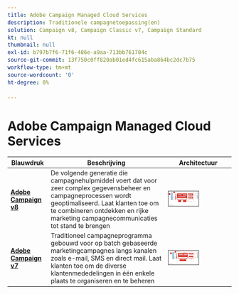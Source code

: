 ```yaml
---
title: Adobe Campaign Managed Cloud Services
description: Traditionele campagnetoepassing(en)
solution: Campaign v8, Campaign Classic v7, Campaign Standard
kt: null
thumbnail: null
exl-id: b797b7f6-71f6-486e-a9aa-713bb761704c
source-git-commit: 13f750c0ff820ab01ed4fc615aba864bc2dc7b75
workflow-type: tm+mt
source-wordcount: '0'
ht-degree: 0%

---
```


# Adobe Campaign Managed Cloud Services


| Blauwdruk | Beschrijving | Architectuur |
|---|---|---|
| **[Adobe Campaign v8](campaign-v8.md)** | De volgende generatie die campagnehulpmiddel voert dat voor zeer complex gegevensbeheer en campagneprocessen wordt geoptimaliseerd. Laat klanten toe om te combineren ontdekken en rijke marketing campagnecommunicaties tot stand te brengen | <img src="assets/campaign-v8-architecture.svg" alt="Referentiearchitectuur voor blauwdruk van campagne v8" style="width:50%; border:1px solid #4a4a4a" /> |
| **[Adobe Campaign v7](campaign-v7.md)** | Traditioneel campagneprogramma gebouwd voor op batch gebaseerde marketingcampagnes langs kanalen zoals e-mail, SMS en direct mail. Laat klanten toe om de diverse klantenmededelingen in één enkele plaats te organiseren en te beheren | <img src="assets/campaign-v7-architecture.svg" alt="Referentiearchitectuur voor Campagne v7 Blueprint" style="width:50%; border:1px solid #4a4a4a" /> |
